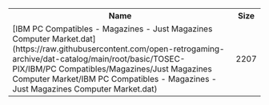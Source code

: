 <table>
<tr><th>Name</th><th>Size</th></tr>
<tr><td>[IBM PC Compatibles - Magazines - Just Magazines Computer Market.dat](https://raw.githubusercontent.com/open-retrogaming-archive/dat-catalog/main/root/basic/TOSEC-PIX/IBM/PC Compatibles/Magazines/Just Magazines Computer Market/IBM PC Compatibles - Magazines - Just Magazines Computer Market.dat)</td><td>2207</td></tr>
</table>

